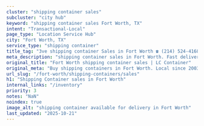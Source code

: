 ```yaml
---
cluster: "shipping container sales"
subcluster: "city hub"
keyword: "shipping container sales Fort Worth, TX"
intent: "Transactional-Local"
page_type: "Location Service Hub"
city: "Fort Worth, TX"
service_type: "shipping container"
title_tag: "3ve shipping container Sales in Fort Worth ☎ (214) 524-4168 | LC Container"
meta_description: "shipping container sales in Fort Worth. Fast delivery, competitive pricing. Serving shipping containers area. Quote ID: K67. Call (214) 524-4168 for your free quote today."
original_title: "Fort Worth shipping container sales | LC Container"
original_meta: "Buy shipping containers in Fort Worth. Local since 2003. New & used inventory. Fast delivery. Get your free quote — call (214) 524-4168 today."
url_slug: "/fort-worth/shipping-containers/sales"
h1: "Shipping Container sales in Fort Worth"
internal_links: "/inventory"
priority: 3
notes: "NaN"
noindex: true
image_alt: "shipping container available for delivery in Fort Worth"
last_updated: "2025-10-21"
---
```


<!-- TODO: Add unique city/inventory copy, images, and internal links here. -->

